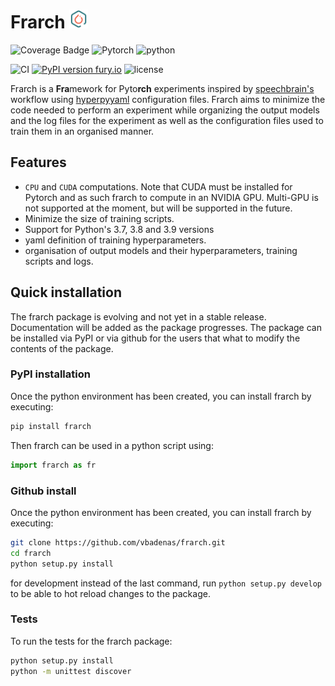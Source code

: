 # Frarch <img src="docs/logo.png" alt="drawing" width="30"/>

![Coverage Badge](https://img.shields.io/endpoint?url=https://gist.githubusercontent.com/vbadenas/9b54bd086e121233d2ad9a62d2136258/raw/frarch__heads_master.json&style=flat)
![Pytorch](https://img.shields.io/static/v1?label=PyTorch&message=v1.9.1&color=orange&style=flat&logo=pytorch)
![python](https://img.shields.io/pypi/pyversions/frarch?logo=python&style=flat)

![CI](https://github.com/vbadenas/frarch/actions/workflows/python-app.yml/badge.svg?style=flat)
[![PyPI version fury.io](https://badge.fury.io/py/frarch.svg?style=flat)](https://pypi.python.org/pypi/frarch/)
![license](https://img.shields.io/github/license/vbadenas/frarch?style=flat)

Frarch is a **Fra**mework for Pyto**rch** experiments inspired by [speechbrain's](https://speechbrain.github.io/) workflow using [hyperpyyaml](https://github.com/speechbrain/HyperPyYAML) configuration files. Frarch aims to minimize the code needed to perform an experiment while organizing the output models and the log files for the experiment as well as the configuration files used to train them in an organised manner.

## Features

- `CPU` and `CUDA` computations. Note that CUDA must be installed for Pytorch and as such frarch to compute in an NVIDIA GPU. Multi-GPU is not supported at the moment, but will be supported in the future.
- Minimize the size of training scripts.
- Support for Python's 3.7, 3.8 and 3.9 versions
- yaml definition of training hyperparameters.
- organisation of output models and their hyperparameters, training scripts and logs.

## Quick installation

The frarch package is evolving and not yet in a stable release. Documentation will be added as the package progresses. The package can be installed via PyPI or via github for the users that what to modify the contents of the package.

### PyPI installation

Once the python environment has been created, you can install frarch by executing:

```bash
pip install frarch
```

Then frarch can be used in a python script using:

```python
import frarch as fr
```

### Github install

Once the python environment has been created, you can install frarch by executing:

```bash
git clone https://github.com/vbadenas/frarch.git
cd frarch
python setup.py install
```

for development instead of the last command, run `python setup.py develop` to be able to hot reload changes to the package.

### Tests

To run the tests for the frarch package:

```bash
python setup.py install
python -m unittest discover
```
